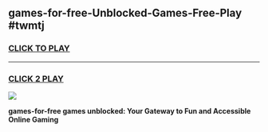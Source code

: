 
## games-for-free-Unblocked-Games-Free-Play #twmtj
<h3>
<a href="https://us.freeplayer.one?title=games-for-free&ref=9M">CLICK TO PLAY</a></h3>
<hr>

<h3>
<a href="https://us.freeplayer.one?title=games-for-free&ref=9M">CLICK 2 PLAY</a>
  
</h3>

<a href="https://us.freeplayer.one?title=games-for-free&ref=9M"><img src="https://clearcache.store/games.png"></a>


**games-for-free games unblocked: Your Gateway to Fun and Accessible Online Gaming**
